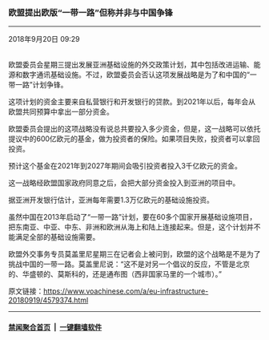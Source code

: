 ### 欧盟提出欧版“一带一路”但称并非与中国争锋
------------------------

<div class="published">
 <span class="date" title="中国时间">
  <time datetime="2018-09-20T09:29:09+08:00">
   2018年9月20日 09:29
  </time>
 </span>
</div>
<br/>
<div class="wsw">
 <p>
  欧盟委员会星期三提出发展亚洲基础设施的外交政策计划，其中包括改进运输、能源和数字通讯基础设施。不过，欧盟委员会否认这项发展战略是为了和中国的“一带一路”计划争锋。
 </p>
 <p>
  这项计划的资金主要来自私营银行和开发银行的贷款。到2021年以后，每年会从欧盟共同预算中拿出一部分资金。
 </p>
 <p>
  欧盟委员会提出的这项战略没有说总共要投入多少资金，但是，这一战略可以依托提议中的600亿欧元的基金，做为投资者的保险。如果项目失败，投资者可以拿回投资。
 </p>
 <p>
  预计这个基金在2021年到2027年期间会吸引投资者投入3千亿欧元的资金。
 </p>
 <p>
  这一战略经欧盟国家政府同意之后，会把大部分资金投入到亚洲的项目中。
 </p>
 <p>
  据亚洲开发银行估计，亚洲每年需要1.3万亿欧元的基础设施投资。
 </p>
 <p>
  虽然中国在2013年启动了“一带一路”计划，要在60多个国家开展基础设施项目，把东南亚、中亚、中东、非洲和欧洲从海上和陆上连接起来。但是，这个计划并不能满足全部的基础设施需要。
 </p>
 <p>
  欧盟外交事务专员莫盖里尼星期三在记者会上被问到，欧盟的这个战略是不是为了挑战中国的一带一路。莫盖里尼说：“这不是对另一个倡议的反应，不管是北京的、华盛顿的、莫斯科的，还是通布图（西非国家马里的一个城市）。”
 </p>
</div>

原文链接：https://www.voachinese.com/a/eu-infrastructure-20180919/4579374.html


------------------------
#### [禁闻聚合首页](https://github.com/gfw-breaker/banned-news/blob/master/README.md) &nbsp;|&nbsp;  [一键翻墙软件](https://github.com/gfw-breaker/nogfw/blob/master/README.md)